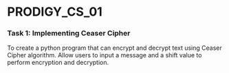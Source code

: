 # PRODIGY_CS_01

### Task 1: Implementing Ceaser Cipher<br>
To create a python program that can encrypt and decrypt text using Ceaser Cipher algorithm. Allow users to input a message and a shift value to perform encryption and decryption.
